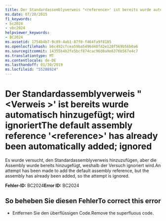 ```yaml
---
title: Der Standardassemblyverweis "<reference>' ist bereits wurde automatisch hinzugefügt; wird ignoriert
ms.date: 07/20/2015
f1_keywords:
- bc2024
- vbc2024
helpviewer_keywords:
- BC2024
ms.assetid: 1754b4b7-9c89-4ab1-87f0-f464fa9f8185
ms.openlocfilehash: b6c492cfcea59ba5496d48fd2e128f569b56b0a6
ms.sourcegitcommit: 14355b4b2fe5bcf874cac96d0a9e6376b567e4c7
ms.translationtype: MT
ms.contentlocale: de-DE
ms.lasthandoff: 01/30/2019
ms.locfileid: "55288924"
---
```

# <a name="the-default-assembly-reference-reference-has-already-been-automatically-added-ignored"></a><span data-ttu-id="eee2d-102">Der Standardassemblyverweis "\<Verweis >' ist bereits wurde automatisch hinzugefügt; wird ignoriert</span><span class="sxs-lookup"><span data-stu-id="eee2d-102">The default assembly reference '\<reference>' has already been automatically added; ignored</span></span>
<span data-ttu-id="eee2d-103">Es wurde versucht, den Standardassemblyverweis hinzuzufügen, aber die Assembly wurde bereits hinzugefügt, weshalb der Versuch ignoriert wird.</span><span class="sxs-lookup"><span data-stu-id="eee2d-103">An attempt has been made to add the default assembly reference, but the assembly has already been added, so the attempt is ignored.</span></span>  
  
 <span data-ttu-id="eee2d-104">**Fehler-ID:** BC2024</span><span class="sxs-lookup"><span data-stu-id="eee2d-104">**Error ID:** BC2024</span></span>  
  
## <a name="to-correct-this-error"></a><span data-ttu-id="eee2d-105">So beheben Sie diesen Fehler</span><span class="sxs-lookup"><span data-stu-id="eee2d-105">To correct this error</span></span>  
  
-   <span data-ttu-id="eee2d-106">Entfernen Sie den überflüssigen Code.</span><span class="sxs-lookup"><span data-stu-id="eee2d-106">Remove the superfluous code.</span></span>